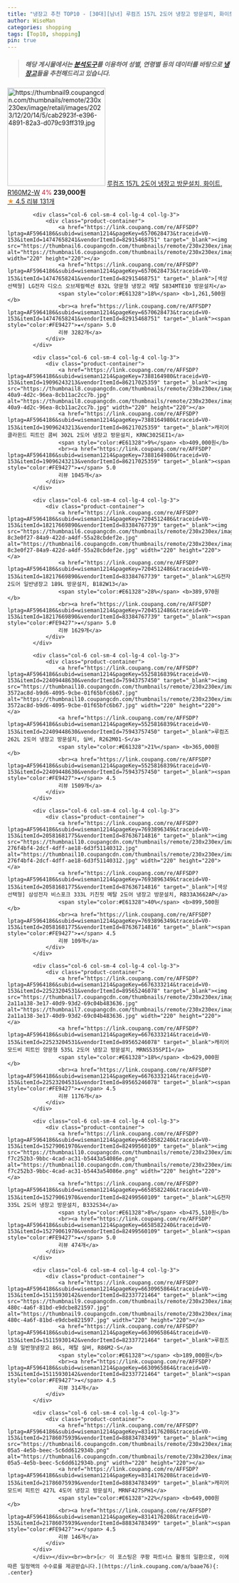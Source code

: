 ```yaml
---
title: "냉장고 추천 TOP10 - [30대][남녀] 루컴즈 157L 2도어 냉장고 방문설치, 화이트, R160M2-W"
author: WiseMan
categories: shopping
tags: [Top10, shopping]
pin: true
---
```


> ##### 해당 게시물에서는 [**분석도구**](https://itemscout.io/)를 이용하여 **성별**, **연령별** 등의 데이터를 바탕으로 [**냉장고**](https://link.coupang.com/a/baae76)들을 추천해드리고 있습니다.
<div class="container"><div class="row">
            <div class="col-6 col-sm-4 col-lg-4 col-lg-3">
                <div class="product-container">
                    <a href="https://link.coupang.com/re/AFFSDP?lptag=AF5964186&subid=wiseman1214&pageKey=7788108673&traceid=V0-153&itemId=21063819264&vendorItemId=88126114408" target="_blank"><img src="https://thumbnail9.coupangcdn.com/thumbnails/remote/230x230ex/image/retail/images/2023/12/20/14/5/cab2923f-e396-4891-82a3-d079c93ff319.jpg" alt="https://thumbnail9.coupangcdn.com/thumbnails/remote/230x230ex/image/retail/images/2023/12/20/14/5/cab2923f-e396-4891-82a3-d079c93ff319.jpg" width="220" height="220"></a>
                    <a href="https://link.coupang.com/re/AFFSDP?lptag=AF5964186&subid=wiseman1214&pageKey=7788108673&traceid=V0-153&itemId=21063819264&vendorItemId=88126114408" target="_blank">루컴즈 157L 2도어 냉장고 방문설치, 화이트, R160M2-W</a>
                    <span style="color:#E61328">4%</span> <b>239,000원</b>
                    <br><a href="https://link.coupang.com/re/AFFSDP?lptag=AF5964186&subid=wiseman1214&pageKey=7788108673&traceid=V0-153&itemId=21063819264&vendorItemId=88126114408" target="_blank"><span style="color:#FE9427">★</span> 4.5
                    리뷰 131개</a>
                </div>
            </div>
            
            <div class="col-6 col-sm-4 col-lg-4 col-lg-3">
                <div class="product-container">
                    <a href="https://link.coupang.com/re/AFFSDP?lptag=AF5964186&subid=wiseman1214&pageKey=6570628473&traceid=V0-153&itemId=14747658241&vendorItemId=82915468751" target="_blank"><img src="https://thumbnail6.coupangcdn.com/thumbnails/remote/230x230ex/image/vendor_inventory/802d/5dd3476300b93d5f5533bf050ebe0d54f017c14a420c60223a87a2a652c7.jpg" alt="https://thumbnail6.coupangcdn.com/thumbnails/remote/230x230ex/image/vendor_inventory/802d/5dd3476300b93d5f5533bf050ebe0d54f017c14a420c60223a87a2a652c7.jpg" width="220" height="220"></a>
                    <a href="https://link.coupang.com/re/AFFSDP?lptag=AF5964186&subid=wiseman1214&pageKey=6570628473&traceid=V0-153&itemId=14747658241&vendorItemId=82915468751" target="_blank">[색상선택형] LG전자 디오스 오브제컬렉션 832L 양문형 냉장고 메탈 S834MTE10 방문설치</a>
                    <span style="color:#E61328">18%</span> <b>1,261,500원</b>
                    <br><a href="https://link.coupang.com/re/AFFSDP?lptag=AF5964186&subid=wiseman1214&pageKey=6570628473&traceid=V0-153&itemId=14747658241&vendorItemId=82915468751" target="_blank"><span style="color:#FE9427">★</span> 5.0
                    리뷰 3282개</a>
                </div>
            </div>
            
            <div class="col-6 col-sm-4 col-lg-4 col-lg-3">
                <div class="product-container">
                    <a href="https://link.coupang.com/re/AFFSDP?lptag=AF5964186&subid=wiseman1214&pageKey=7388164980&traceid=V0-153&itemId=19096243213&vendorItemId=86217025359" target="_blank"><img src="https://thumbnail8.coupangcdn.com/thumbnails/remote/230x230ex/image/retail/images/2023/06/08/16/7/cdc8722f-40a9-4d2c-96ea-8cb11ac2cc7b.jpg" alt="https://thumbnail8.coupangcdn.com/thumbnails/remote/230x230ex/image/retail/images/2023/06/08/16/7/cdc8722f-40a9-4d2c-96ea-8cb11ac2cc7b.jpg" width="220" height="220"></a>
                    <a href="https://link.coupang.com/re/AFFSDP?lptag=AF5964186&subid=wiseman1214&pageKey=7388164980&traceid=V0-153&itemId=19096243213&vendorItemId=86217025359" target="_blank">캐리어 클라윈드 피트인 콤비 302L 2도어 냉장고 방문설치, KRNC302SEI1</a>
                    <span style="color:#E61328">9%</span> <b>409,000원</b>
                    <br><a href="https://link.coupang.com/re/AFFSDP?lptag=AF5964186&subid=wiseman1214&pageKey=7388164980&traceid=V0-153&itemId=19096243213&vendorItemId=86217025359" target="_blank"><span style="color:#FE9427">★</span> 5.0
                    리뷰 1045개</a>
                </div>
            </div>
            
            <div class="col-6 col-sm-4 col-lg-4 col-lg-3">
                <div class="product-container">
                    <a href="https://link.coupang.com/re/AFFSDP?lptag=AF5964186&subid=wiseman1214&pageKey=7204512486&traceid=V0-153&itemId=18217669890&vendorItemId=83384767739" target="_blank"><img src="https://thumbnail6.coupangcdn.com/thumbnails/remote/230x230ex/image/retail/images/548986755915617-8c3e0f27-84a9-422d-a4df-55a28cbdef2e.jpg" alt="https://thumbnail6.coupangcdn.com/thumbnails/remote/230x230ex/image/retail/images/548986755915617-8c3e0f27-84a9-422d-a4df-55a28cbdef2e.jpg" width="220" height="220"></a>
                    <a href="https://link.coupang.com/re/AFFSDP?lptag=AF5964186&subid=wiseman1214&pageKey=7204512486&traceid=V0-153&itemId=18217669890&vendorItemId=83384767739" target="_blank">LG전자 2도어 일반냉장고 189L 방문설치, B182W13</a>
                    <span style="color:#E61328">28%</span> <b>389,970원</b>
                    <br><a href="https://link.coupang.com/re/AFFSDP?lptag=AF5964186&subid=wiseman1214&pageKey=7204512486&traceid=V0-153&itemId=18217669890&vendorItemId=83384767739" target="_blank"><span style="color:#FE9427">★</span> 5.0
                    리뷰 1629개</a>
                </div>
            </div>
            
            <div class="col-6 col-sm-4 col-lg-4 col-lg-3">
                <div class="product-container">
                    <a href="https://link.coupang.com/re/AFFSDP?lptag=AF5964186&subid=wiseman1214&pageKey=5525816839&traceid=V0-153&itemId=22409448630&vendorItemId=75943757450" target="_blank"><img src="https://thumbnail10.coupangcdn.com/thumbnails/remote/230x230ex/image/retail/images/976416190519476-3572ac8d-b9d6-4095-9cbe-01f65bfc6b67.jpg" alt="https://thumbnail10.coupangcdn.com/thumbnails/remote/230x230ex/image/retail/images/976416190519476-3572ac8d-b9d6-4095-9cbe-01f65bfc6b67.jpg" width="220" height="220"></a>
                    <a href="https://link.coupang.com/re/AFFSDP?lptag=AF5964186&subid=wiseman1214&pageKey=5525816839&traceid=V0-153&itemId=22409448630&vendorItemId=75943757450" target="_blank">루컴즈 262L 2도어 냉장고 방문설치, 실버, R262M01-S</a>
                    <span style="color:#E61328">21%</span> <b>365,000원</b>
                    <br><a href="https://link.coupang.com/re/AFFSDP?lptag=AF5964186&subid=wiseman1214&pageKey=5525816839&traceid=V0-153&itemId=22409448630&vendorItemId=75943757450" target="_blank"><span style="color:#FE9427">★</span> 4.5
                    리뷰 1509개</a>
                </div>
            </div>
            
            <div class="col-6 col-sm-4 col-lg-4 col-lg-3">
                <div class="product-container">
                    <a href="https://link.coupang.com/re/AFFSDP?lptag=AF5964186&subid=wiseman1214&pageKey=7693896349&traceid=V0-153&itemId=20581681775&vendorItemId=87636714816" target="_blank"><img src="https://thumbnail10.coupangcdn.com/thumbnails/remote/230x230ex/image/retail/images/919237037642844-276f4bf4-2dcf-4dff-ae18-6d3f51140312.jpg" alt="https://thumbnail10.coupangcdn.com/thumbnails/remote/230x230ex/image/retail/images/919237037642844-276f4bf4-2dcf-4dff-ae18-6d3f51140312.jpg" width="220" height="220"></a>
                    <a href="https://link.coupang.com/re/AFFSDP?lptag=AF5964186&subid=wiseman1214&pageKey=7693896349&traceid=V0-153&itemId=20581681775&vendorItemId=87636714816" target="_blank">[색상선택형] 삼성전자 비스포크 333L 키친핏 메탈 2도어 냉장고 방문설치, RB33A3662AP</a>
                    <span style="color:#E61328">40%</span> <b>899,500원</b>
                    <br><a href="https://link.coupang.com/re/AFFSDP?lptag=AF5964186&subid=wiseman1214&pageKey=7693896349&traceid=V0-153&itemId=20581681775&vendorItemId=87636714816" target="_blank"><span style="color:#FE9427">★</span> 4.5
                    리뷰 109개</a>
                </div>
            </div>
            
            <div class="col-6 col-sm-4 col-lg-4 col-lg-3">
                <div class="product-container">
                    <a href="https://link.coupang.com/re/AFFSDP?lptag=AF5964186&subid=wiseman1214&pageKey=6676333214&traceid=V0-153&itemId=22523204531&vendorItemId=89565246078" target="_blank"><img src="https://thumbnail7.coupangcdn.com/thumbnails/remote/230x230ex/image/retail/images/417290385945480-2a11a138-3e17-40d9-93d2-69c04b483636.jpg" alt="https://thumbnail7.coupangcdn.com/thumbnails/remote/230x230ex/image/retail/images/417290385945480-2a11a138-3e17-40d9-93d2-69c04b483636.jpg" width="220" height="220"></a>
                    <a href="https://link.coupang.com/re/AFFSDP?lptag=AF5964186&subid=wiseman1214&pageKey=6676333214&traceid=V0-153&itemId=22523204531&vendorItemId=89565246078" target="_blank">캐리어 모드비 피트인 양문형 535L 2도어 냉장고 방문설치, MRNS535SPI1</a>
                    <span style="color:#E61328">18%</span> <b>629,000원</b>
                    <br><a href="https://link.coupang.com/re/AFFSDP?lptag=AF5964186&subid=wiseman1214&pageKey=6676333214&traceid=V0-153&itemId=22523204531&vendorItemId=89565246078" target="_blank"><span style="color:#FE9427">★</span> 4.5
                    리뷰 1176개</a>
                </div>
            </div>
            
            <div class="col-6 col-sm-4 col-lg-4 col-lg-3">
                <div class="product-container">
                    <a href="https://link.coupang.com/re/AFFSDP?lptag=AF5964186&subid=wiseman1214&pageKey=6658582240&traceid=V0-153&itemId=15279061970&vendorItemId=82499560109" target="_blank"><img src="https://thumbnail10.coupangcdn.com/thumbnails/remote/230x230ex/image/retail/images/4731619763779000-f7c252b3-9bbc-4cad-ac31-b5443a54086e.png" alt="https://thumbnail10.coupangcdn.com/thumbnails/remote/230x230ex/image/retail/images/4731619763779000-f7c252b3-9bbc-4cad-ac31-b5443a54086e.png" width="220" height="220"></a>
                    <a href="https://link.coupang.com/re/AFFSDP?lptag=AF5964186&subid=wiseman1214&pageKey=6658582240&traceid=V0-153&itemId=15279061970&vendorItemId=82499560109" target="_blank">LG전자 335L 2도어 냉장고 방문설치, B332S34</a>
                    <span style="color:#E61328">8%</span> <b>475,510원</b>
                    <br><a href="https://link.coupang.com/re/AFFSDP?lptag=AF5964186&subid=wiseman1214&pageKey=6658582240&traceid=V0-153&itemId=15279061970&vendorItemId=82499560109" target="_blank"><span style="color:#FE9427">★</span> 5.0
                    리뷰 474개</a>
                </div>
            </div>
            
            <div class="col-6 col-sm-4 col-lg-4 col-lg-3">
                <div class="product-container">
                    <a href="https://link.coupang.com/re/AFFSDP?lptag=AF5964186&subid=wiseman1214&pageKey=6630965864&traceid=V0-153&itemId=15115930142&vendorItemId=82337721464" target="_blank"><img src="https://thumbnail9.coupangcdn.com/thumbnails/remote/230x230ex/image/retail/images/2022/07/08/11/6/7f03a676-480c-4a6f-81bd-e9dcbe821597.jpg" alt="https://thumbnail9.coupangcdn.com/thumbnails/remote/230x230ex/image/retail/images/2022/07/08/11/6/7f03a676-480c-4a6f-81bd-e9dcbe821597.jpg" width="220" height="220"></a>
                    <a href="https://link.coupang.com/re/AFFSDP?lptag=AF5964186&subid=wiseman1214&pageKey=6630965864&traceid=V0-153&itemId=15115930142&vendorItemId=82337721464" target="_blank">루컴즈 소형 일반형냉장고 86L, 메탈 실버, R86M2-S</a>
                    <span style="color:#E61328"></span> <b>189,000원</b>
                    <br><a href="https://link.coupang.com/re/AFFSDP?lptag=AF5964186&subid=wiseman1214&pageKey=6630965864&traceid=V0-153&itemId=15115930142&vendorItemId=82337721464" target="_blank"><span style="color:#FE9427">★</span> 4.5
                    리뷰 314개</a>
                </div>
            </div>
            
            <div class="col-6 col-sm-4 col-lg-4 col-lg-3">
                <div class="product-container">
                    <a href="https://link.coupang.com/re/AFFSDP?lptag=AF5964186&subid=wiseman1214&pageKey=8314176208&traceid=V0-153&itemId=21786075939&vendorItemId=88834783499" target="_blank"><img src="https://thumbnail6.coupangcdn.com/thumbnails/remote/230x230ex/image/retail/images/2024/02/28/12/6/4235939e-05a5-4e5b-beec-5c6dd612934b.png" alt="https://thumbnail6.coupangcdn.com/thumbnails/remote/230x230ex/image/retail/images/2024/02/28/12/6/4235939e-05a5-4e5b-beec-5c6dd612934b.png" width="220" height="220"></a>
                    <a href="https://link.coupang.com/re/AFFSDP?lptag=AF5964186&subid=wiseman1214&pageKey=8314176208&traceid=V0-153&itemId=21786075939&vendorItemId=88834783499" target="_blank">캐리어 모드비 피트인 427L 4도어 냉장고 방문설치, MRNF427SPH1</a>
                    <span style="color:#E61328">22%</span> <b>649,000원</b>
                    <br><a href="https://link.coupang.com/re/AFFSDP?lptag=AF5964186&subid=wiseman1214&pageKey=8314176208&traceid=V0-153&itemId=21786075939&vendorItemId=88834783499" target="_blank"><span style="color:#FE9427">★</span> 4.5
                    리뷰 146개</a>
                </div>
            </div>
            </div></div><br><br>[👉 이 포스팅은 쿠팡 파트너스 활동의 일환으로, 이에 따른 일정액의 수수료를 제공받습니다.](https://link.coupang.com/a/baae76){: .center}